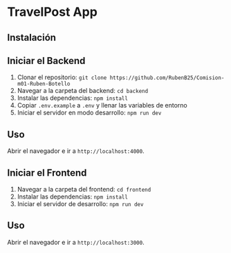 # TravelPost App

## Instalación


## Iniciar el Backend
1. Clonar el repositorio: `git clone https://github.com/RubenB25/Comision-m01-Ruben-Botello`
2. Navegar a la carpeta del backend: `cd backend`
3. Instalar las dependencias: `npm install`
4. Copiar `.env.example` a `.env` y llenar las variables de entorno
5. Iniciar el servidor en modo desarrollo: `npm run dev`


## Uso

Abrir el navegador e ir a `http://localhost:4000`.

## Iniciar el Frontend
1. Navegar a la carpeta del frontend: `cd frontend`
2. Instalar las dependencias: `npm install`
3. Iniciar el servidor de desarrollo: `npm run dev`

## Uso

Abrir el navegador e ir a `http://localhost:3000`.